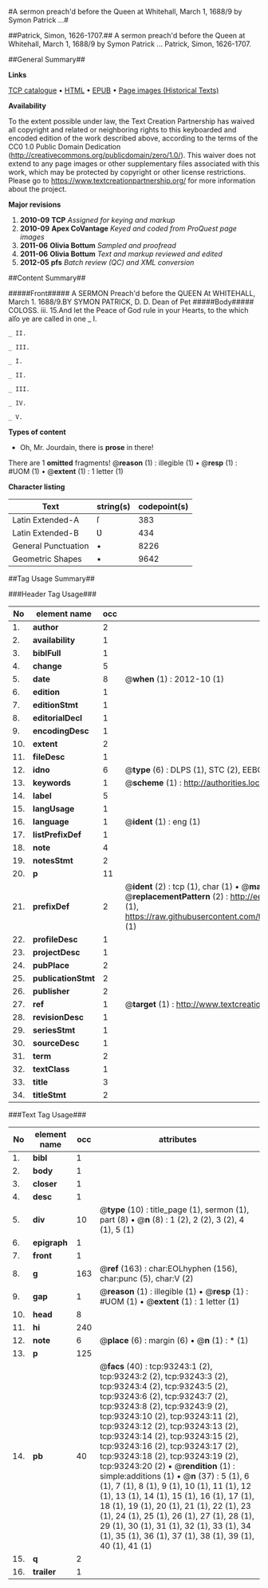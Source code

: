 #A sermon preach'd before the Queen at Whitehall, March 1, 1688/9 by Symon Patrick ...#

##Patrick, Simon, 1626-1707.##
A sermon preach'd before the Queen at Whitehall, March 1, 1688/9 by Symon Patrick ...
Patrick, Simon, 1626-1707.

##General Summary##

**Links**

[TCP catalogue](http://www.ota.ox.ac.uk/tcp/)  • 
[HTML](http://tei.it.ox.ac.uk/tcp/Texts-HTML/free/A56/A56702.html)  • 
[EPUB](http://tei.it.ox.ac.uk/tcp/Texts-EPUB/free/A56/A56702.epub) • 
[Page images (Historical Texts)](https://historicaltexts.jisc.ac.uk/eebo-12745161e)

**Availability**

To the extent possible under law, the Text Creation Partnership has waived all copyright and related or neighboring rights to this keyboarded and encoded edition of the work described above, according to the terms of the CC0 1.0 Public Domain Dedication (http://creativecommons.org/publicdomain/zero/1.0/). This waiver does not extend to any page images or other supplementary files associated with this work, which may be protected by copyright or other license restrictions. Please go to https://www.textcreationpartnership.org/ for more information about the project.

**Major revisions**

1. __2010-09__ __TCP__ *Assigned for keying and markup*
1. __2010-09__ __Apex CoVantage__ *Keyed and coded from ProQuest page images*
1. __2011-06__ __Olivia Bottum__ *Sampled and proofread*
1. __2011-06__ __Olivia Bottum__ *Text and markup reviewed and edited*
1. __2012-05__ __pfs__ *Batch review (QC) and XML conversion*

##Content Summary##

#####Front#####
A SERMON Preach'd before the QUEEN At WHITEHALL, March 1. 1688/9.BY SYMON PATRICK, D. D. Dean of Pet
#####Body#####
COLOSS. iii. 15.And let the Peace of God rule in your Hearts, to the which alſo ye are called in one
    _ I.

    _ II.

    _ III.

    _ I.

    _ II.

    _ III.

    _ IV.

    _ V.

**Types of content**

  * Oh, Mr. Jourdain, there is **prose** in there!

There are 1 **omitted** fragments! 
 @__reason__ (1) : illegible (1)  •  @__resp__ (1) : #UOM (1)  •  @__extent__ (1) : 1 letter (1)

**Character listing**


|Text|string(s)|codepoint(s)|
|---|---|---|
|Latin Extended-A|ſ|383|
|Latin Extended-B|Ʋ|434|
|General Punctuation|•|8226|
|Geometric Shapes|▪|9642|

##Tag Usage Summary##

###Header Tag Usage###

|No|element name|occ|attributes|
|---|---|---|---|
|1.|__author__|2||
|2.|__availability__|1||
|3.|__biblFull__|1||
|4.|__change__|5||
|5.|__date__|8| @__when__ (1) : 2012-10 (1)|
|6.|__edition__|1||
|7.|__editionStmt__|1||
|8.|__editorialDecl__|1||
|9.|__encodingDesc__|1||
|10.|__extent__|2||
|11.|__fileDesc__|1||
|12.|__idno__|6| @__type__ (6) : DLPS (1), STC (2), EEBO-CITATION (1), OCLC (1), VID (1)|
|13.|__keywords__|1| @__scheme__ (1) : http://authorities.loc.gov/ (1)|
|14.|__label__|5||
|15.|__langUsage__|1||
|16.|__language__|1| @__ident__ (1) : eng (1)|
|17.|__listPrefixDef__|1||
|18.|__note__|4||
|19.|__notesStmt__|2||
|20.|__p__|11||
|21.|__prefixDef__|2| @__ident__ (2) : tcp (1), char (1)  •  @__matchPattern__ (2) : ([0-9\-]+):([0-9IVX]+) (1), (.+) (1)  •  @__replacementPattern__ (2) : http://eebo.chadwyck.com/downloadtiff?vid=$1&page=$2 (1), https://raw.githubusercontent.com/textcreationpartnership/Texts/master/tcpchars.xml#$1 (1)|
|22.|__profileDesc__|1||
|23.|__projectDesc__|1||
|24.|__pubPlace__|2||
|25.|__publicationStmt__|2||
|26.|__publisher__|2||
|27.|__ref__|1| @__target__ (1) : http://www.textcreationpartnership.org/docs/. (1)|
|28.|__revisionDesc__|1||
|29.|__seriesStmt__|1||
|30.|__sourceDesc__|1||
|31.|__term__|2||
|32.|__textClass__|1||
|33.|__title__|3||
|34.|__titleStmt__|2||


###Text Tag Usage###

|No|element name|occ|attributes|
|---|---|---|---|
|1.|__bibl__|1||
|2.|__body__|1||
|3.|__closer__|1||
|4.|__desc__|1||
|5.|__div__|10| @__type__ (10) : title_page (1), sermon (1), part (8)  •  @__n__ (8) : 1 (2), 2 (2), 3 (2), 4 (1), 5 (1)|
|6.|__epigraph__|1||
|7.|__front__|1||
|8.|__g__|163| @__ref__ (163) : char:EOLhyphen (156), char:punc (5), char:V (2)|
|9.|__gap__|1| @__reason__ (1) : illegible (1)  •  @__resp__ (1) : #UOM (1)  •  @__extent__ (1) : 1 letter (1)|
|10.|__head__|8||
|11.|__hi__|240||
|12.|__note__|6| @__place__ (6) : margin (6)  •  @__n__ (1) : * (1)|
|13.|__p__|125||
|14.|__pb__|40| @__facs__ (40) : tcp:93243:1 (2), tcp:93243:2 (2), tcp:93243:3 (2), tcp:93243:4 (2), tcp:93243:5 (2), tcp:93243:6 (2), tcp:93243:7 (2), tcp:93243:8 (2), tcp:93243:9 (2), tcp:93243:10 (2), tcp:93243:11 (2), tcp:93243:12 (2), tcp:93243:13 (2), tcp:93243:14 (2), tcp:93243:15 (2), tcp:93243:16 (2), tcp:93243:17 (2), tcp:93243:18 (2), tcp:93243:19 (2), tcp:93243:20 (2)  •  @__rendition__ (1) : simple:additions (1)  •  @__n__ (37) : 5 (1), 6 (1), 7 (1), 8 (1), 9 (1), 10 (1), 11 (1), 12 (1), 13 (1), 14 (1), 15 (1), 16 (1), 17 (1), 18 (1), 19 (1), 20 (1), 21 (1), 22 (1), 23 (1), 24 (1), 25 (1), 26 (1), 27 (1), 28 (1), 29 (1), 30 (1), 31 (1), 32 (1), 33 (1), 34 (1), 35 (1), 36 (1), 37 (1), 38 (1), 39 (1), 40 (1), 41 (1)|
|15.|__q__|2||
|16.|__trailer__|1||
